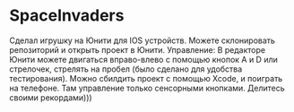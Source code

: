 # SpaceInvaders
Сделал игрушку на Юнити для IOS устройств.
Можете склонировать репозиторий и открыть проект в Юнити.
Управление:
В редакторе Юнити можете двигаться вправо-влево с помощью кнопок A и D или стрелочек, стрелять на пробел (было сделано для удобства тестирования).
Можно сбилдить проект с помощью Xcode, и поиграть на телефоне. Там управление только сенсорными кнопками.
Делитесь своими рекордами)))
